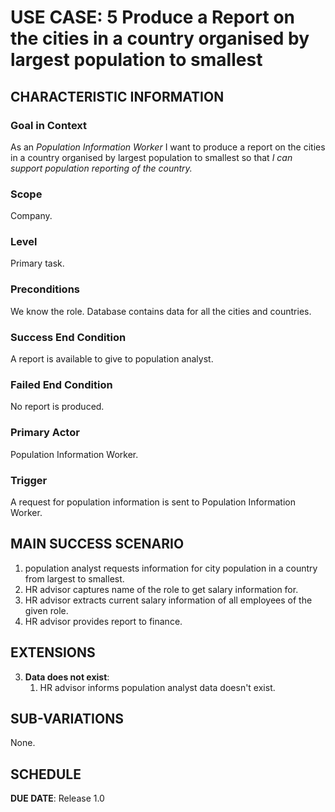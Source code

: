 # USE CASE: 5 Produce a Report on the cities in a country organised by largest population to smallest
## CHARACTERISTIC INFORMATION

### Goal in Context

As an *Population Information Worker* I want to produce a report on the cities in a country organised by largest population to smallest so that *I can support population reporting of the country.*

### Scope

Company.

### Level

Primary task.

### Preconditions

We know the role. Database contains data for all the cities and countries.

### Success End Condition

A report is available to give to population analyst.

### Failed End Condition

No report is produced.

### Primary Actor

Population Information Worker.

### Trigger

A request for population information is sent to Population Information Worker.

## MAIN SUCCESS SCENARIO

1. population analyst requests information for city population in a country from largest to smallest.
2. HR advisor captures name of the role to get salary information for.
3. HR advisor extracts current salary information of all employees of the given role.
4. HR advisor provides report to finance.

## EXTENSIONS

3. **Data does not exist**:
    1. HR advisor informs population analyst data doesn't exist.

## SUB-VARIATIONS

None.

## SCHEDULE

**DUE DATE**: Release 1.0